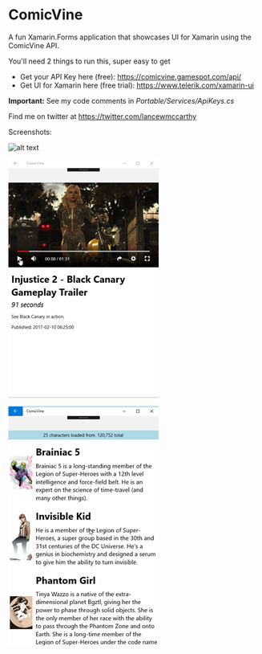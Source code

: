 # ComicVine

A fun Xamarin.Forms application that showcases UI for Xamarin using the ComicVine API.

You'll need 2 things to run this, super easy to get

- Get your API Key here (free): https://comicvine.gamespot.com/api/
- Get UI for Xamarin here (free trial): https://www.telerik.com/xamarin-ui 

**Important:** See my code comments in *Portable/Services/ApiKeys.cs*

Find me on twitter at https://twitter.com/lancewmccarthy 

Screenshots:

![alt text](https://github.com/LanceMcCarthy/ComicVine/blob/master/Screenshots/CharacterDetailsPageSS.png)

![alt text](https://github.com/LanceMcCarthy/ComicVine/blob/master/Screenshots/VideoDetailsPageSS.png)

![alt text](https://github.com/LanceMcCarthy/ComicVine/blob/master/Screenshots/CharactersPageSS.png)



